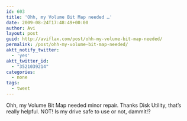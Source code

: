 ```yaml
---
id: 603
title: 'Ohh, my Volume Bit Map needed …'
date: 2009-08-24T17:48:49+00:00
author: Avi
layout: post
guid: http://aviflax.com/post/ohh-my-volume-bit-map-needed/
permalink: /post/ohh-my-volume-bit-map-needed/
aktt_notify_twitter:
  - 'yes'
aktt_twitter_id:
  - "3521039214"
categories:
  - none
tags:
  - tweet
---
```

Ohh, my Volume Bit Map needed minor repair. Thanks Disk Utility, that&#8217;s really helpful. NOT! Is my drive safe to use or not, dammit!?